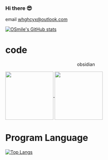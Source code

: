### Hi there 😎
email whghcyx@outlook.com

<p align="center"> 
  <a href="https://whg555.github.io/"></a>
  <a href="https://whghcyx.gitee.io/web-url/"></a>
</p>

[![OSmile's GitHub stats](https://github-readme-stats.vercel.app/api?username=WHG555&show_icons=true&theme=transparent)](https://github.com/anuraghazra/github-readme-stats)

# code
<p align="center"> obsidian </p>
<a href="https://github.com/WHG555/obsidian-docker"  height="150px">
  <img align="center" height="150px"  src="https://github-readme-stats.vercel.app/api/pin/?username=WHG555&repo=obsidian-docker&show_owner=true" />
</a>
<a href="https://github.com/WHG555/lunar-calendar" height="150px">
  <img align="center" height="150px" src="https://github-readme-stats.vercel.app/api/pin/?username=WHG555&repo=lunar-calendar&show_owner=true" />
</a>


# Program Language
[![Top Langs](https://github-readme-stats.vercel.app/api/top-langs/?username=WHG555&layout=compact)](https://github.com/anuraghazra/github-readme-stats)


